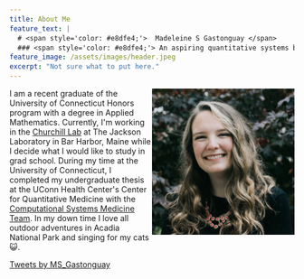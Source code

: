 ```yaml
---
title: About Me
feature_text: |
  # <span style='color: #e8dfe4;'>  Madeleine S Gastonguay </span>
  ### <span style='color: #e8dfe4;'> An aspiring quantitative systems biologist, geneticist, and/or pharmacologist </span>
feature_image: /assets/images/header.jpeg
excerpt: "Not sure what to put here."
---
```


<img align="right" src= "assets/logos/headshot.png" width="50%">

I am a recent graduate of the University of Connecticut Honors program with a degree in Applied Mathematics. Currently, I'm working in the [Churchill Lab](https://www.jax.org/research-and-faculty/research-labs/the-churchill-lab) at The Jackson Laboratory in Bar Harbor, Maine while I decide what I would like to study in grad school. During my time at the University of Connecticut, I completed my undergraduate thesis at the UConn Health Center's Center for Quantitative Medicine with the [Computational Systems Medicine Team](http://veraliconalab.org/). In my down time I love all outdoor adventures in Acadia National Park and singing for my cats :smiley_cat:.


<a class="twitter-timeline" href="https://twitter.com/MS_Gastonguay?ref_src=twsrc%5Etfw"
data-width="400"
  data-height="500"
  data-chrome="nofooter noborders">
Tweets by MS_Gastonguay
</a> 
<script async src="https://platform.twitter.com/widgets.js" charset="utf-8"></script>
